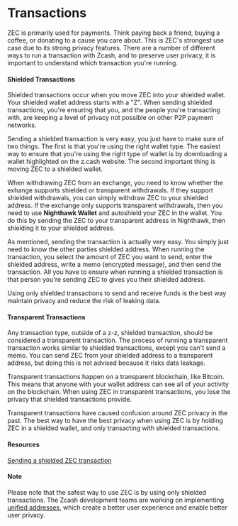 # Transactions

ZEC is primarily used for payments. Think paying back a friend, buying a coffee, or donating to a cause you care about. This is ZEC's strongest use case due to its strong privacy features. There are a number of different ways to run a transaction with Zcash, and to preserve user privacy, it is important to understand which transaction you're running.

#### Shielded Transactions

Shielded transactions occur when you move ZEC into your shielded wallet. Your shielded wallet address starts with a "Z". When sending shielded transactions, you're ensuring that you, and the people you're transacting with, are keeping a level of privacy not possible on other P2P payment networks.

Sending a shielded transaction is very easy, you just have to make sure of two things. The first is that you're using the right wallet type. The easiest way to ensure that you're using the right type of wallet is by downloading a wallet highlighted on the z.cash website. The second important thing is moving ZEC to a shielded wallet.

When withdrawing ZEC from an exchange, you need to know whether the exhange supports shielded or transparent withdrawals. If they support shielded withdrawals, you can simply withdraw ZEC to your shielded address. If the exchange only supports transparent withdrawals, then you need to use **Nighthawk Wallet** and autoshield your ZEC in the wallet. You do this by sending the ZEC to your transparent address in Nighthawk, then shielding it to your shielded address.

As mentioned, sending the transaction is actually very easy. You simply just need to know the other parties shielded address. When running the transaction, you select the amount of ZEC you want to send, enter the shielded address, write a memo (encrypted message), and then send the transaction. All you have to ensure when running a shielded transaction is that person you're sending ZEC to gives you their shielded address.

Using only shielded transactions to send and receive funds is the best way maintain privacy and reduce the risk of leaking data.

#### Transparent Transactions

Any transaction type, outside of a z-z, shielded transaction, should be considered a transparent transaction. The process of running a transparent transaction works similar to shielded transactions, except you can't send a memo. You can send ZEC from your shielded address to a transparent address, but doing this is not advised because it risks data leakage.

Transparent transactions happen on a transparent blockchain, like Bitcoin. This means that anyone with your wallet address can see all of your activity on the blockchain. When using ZEC in transparent transactions, you lose the privacy that shielded transactions provide.

Transparent transactions have caused confusion around ZEC privacy in the past. The best way to have the best privacy when using ZEC is by holding ZEC in a shielded wallet, and only transacting with shielded transactions.

#### Resources

[Sending a shielded ZEC transaction](https://www.youtube.com/watch?v=9WJSMxag2IQ)

#### Note

Please note that the safest way to use ZEC is by using only shielded transactions. The Zcash development teams are working on implementing [unified addresses](https://electriccoin.co/blog/unified-addresses-in-zcash-explained/#:~:text=The%20unified%20address%20(UA)%20is,within%20the%20broader%20Zcash%20ecosystem.), which create a better user experience and enable better user privacy.
